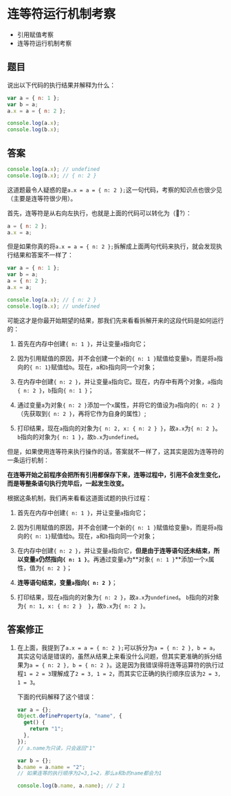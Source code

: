 # 连等符运行机制考察

* 引用赋值考察
* 连等符运行机制考察



## 题目

说出以下代码的执行结果并解释为什么：

```js
var a = { n: 1 };
var b = a;
a.x = a = { n: 2 };

console.log(a.x);
console.log(b.x);
```



## 答案

```js
console.log(a.x); // undefined
console.log(b.x); // { n: 2 }
```

这道题最令人疑惑的是`a.x = a = { n: 2 };`这一句代码，考察的知识点也很少见（主要是连等符很少用）。

首先，连等符是从右向左执行，也就是上面的代码可以转化为（🤔?）：

```js
a = { n: 2 };
a.x = a;
```

但是如果你真的将`a.x = a = { n: 2 };`拆解成上面两句代码来执行，就会发现执行结果和答案不一样了：

```js
var a = { n: 1 };
var b = a;
a = { n: 2 };
a.x = a;

console.log(a.x); // { n: 2 }
console.log(b.x); // undefined
```

可能这才是你最开始期望的结果，那我们先来看看拆解开来的这段代码是如何运行的：

1. 首先在内存中创建`{ n: 1 }`，并让变量`a`指向它；

2. 因为引用赋值的原因，并不会创建一个新的`{ n: 1 }`赋值给变量`b`，而是将`a`指向的`{ n: 1}`赋值给`b`。现在，`a`和`b`指向同一个对象；

3. 在内存中创建`{ n: 2 }`，并让变量`a`指向它。现在，内存中有两个对象，`a`指向`{ n: 2 }`，`b`指向`{ n: 1 }`；

4. 通过变量`a`为对象`{ n: 2 }`添加一个`x`属性，并将它的值设为`a`指向的`{ n: 2 }`（先获取到`{ n: 2 }`，再将它作为自身的属性）;

5. 打印结果，现在`a`指向的对象为`{ n: 2, x: { n: 2 } }`，故`a.x`为`{ n: 2 }`。 `b`指向的对象为`{ n: 1 }`，故`b.x`为`undefined`。

但是，如果使用连等符来执行操作的话，答案就不一样了，这其实是因为连等符的一条运行机制：

**在连等开始之前程序会把所有引用都保存下来，连等过程中，引用不会发生变化，而是等整条语句执行完毕后，一起发生改变。**

根据这条机制，我们再来看看这道面试题的执行过程：

1. 首先在内存中创建`{ n: 1 }`，并让变量`a`指向它；

2. 因为引用赋值的原因，并不会创建一个新的`{ n: 1 }`赋值给变量`b`，而是将`a`指向的`{ n: 1}`赋值给`b`。现在，`a`和`b`指向同一个对象；

3. 在内存中创建`{ n: 2 }`，并让变量`a`指向它，**但是由于连等语句还未结束，所以变量`a`仍然指向`{ n: 1 }`**。再通过变量`a`为**对象`{ n: 1 }`**添加一个`x`属性，值为`{ n: 2 }`；
4. **连等语句结束，变量`a`指向`{ n: 2 }`**；

5. 打印结果，现在`a`指向的对象为`{ n: 2 }`，故`a.x`为`undefined`。 `b`指向的对象为`{ n: 1, x: { n: 2 }  }`，故`b.x`为`{ n: 2 }`。



## 答案修正

1. 在上面，我提到了`a.x = a = { n: 2 };`可以拆分为`a = { n: 2 }, b = a`，其实这句话是错误的，虽然从结果上来看没什么问题，但其实更准确的拆分结果为`a = { n: 2 }, b = { n: 2 }`。这是因为我错误得将连等运算符的执行过程`1 = 2 = 3`理解成了`2 = 3, 1 = 2`，而其实它正确的执行顺序应该为`2 = 3, 1 = 3`。

   下面的代码解释了这个错误：

   ```js
   var a = {};
   Object.defineProperty(a, "name", {
     get() {
       return "1";
     },
   });
   // a.name为只读，只会返回"1"
   
   var b = {};
   b.name = a.name = "2";
   // 如果连等的执行顺序为2=3,1=2，那么a和b的name都会为1
   
   console.log(b.name, a.name); // 2 1
   ```

   